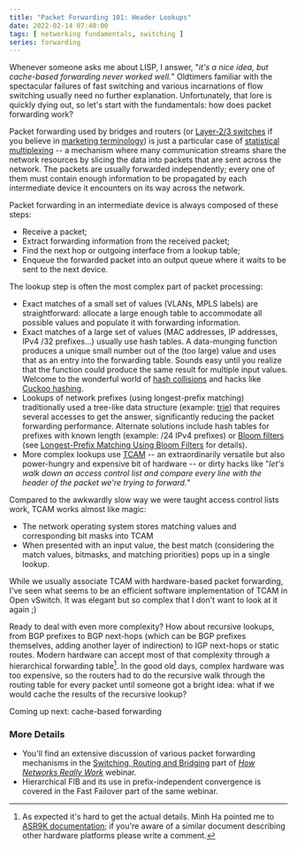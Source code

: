 ```yaml
---
title: "Packet Forwarding 101: Header Lookups"
date: 2022-02-14 07:40:00
tags: [ networking fundamentals, switching ]
series: forwarding
---
```

Whenever someone asks me about LISP, I answer, "_it's a nice idea, but cache-based forwarding never worked well._" Oldtimers familiar with the spectacular failures of fast switching and various incarnations of flow switching usually need no further explanation. Unfortunately, that lore is quickly dying out, so let's start with the fundamentals: how does packet forwarding work?

Packet forwarding used by bridges and routers (or [Layer-2/3 switches](https://blog.ipspace.net/2011/02/how-did-we-ever-get-into-this-switching.html) if you believe in [marketing terminology](https://blog.ipspace.net/2009/12/lies-damned-lies-and-product-marketing.html)) is just a particular case of [statistical multiplexing](https://en.wikipedia.org/wiki/Statistical_time-division_multiplexing) -- a mechanism where many communication streams share the network resources by slicing the data into packets that are sent across the network. The packets are usually forwarded independently; every one of them must contain enough information to be propagated by each intermediate device it encounters on its way across the network.
<!--more-->
Packet forwarding in an intermediate device is always composed of these steps:

* Receive a packet;
* Extract forwarding information from the received packet;
* Find the next hop or outgoing interface from a lookup table;
* Enqueue the forwarded packet into an output queue where it waits to be sent to the next device.

The lookup step is often the most complex part of packet processing:

* Exact matches of a small set of values (VLANs, MPLS labels) are straightforward: allocate a large enough table to accommodate all possible values and populate it with forwarding information.
* Exact matches of a large set of values (MAC addresses, IP addresses, IPv4 /32 prefixes...) usually use hash tables. A data-munging function produces a unique small number out of the (too large) value and uses that as an entry into the forwarding table. Sounds easy until you realize that the function could produce the same result for multiple input values. Welcome to the wonderful world of [hash collisions](https://en.wikipedia.org/wiki/Hash_collision) and hacks like [Cuckoo hashing](https://en.wikipedia.org/wiki/Cuckoo_hashing).
* Lookups of network prefixes (using longest-prefix matching) traditionally used a tree-like data structure (example: [trie](https://en.wikipedia.org/wiki/Trie)) that requires several accesses to get the answer, significantly reducing the packet forwarding performance. Alternate solutions include hash tables for prefixes with known length (example: /24 IPv4 prefixes) or [Bloom filters](https://en.wikipedia.org/wiki/Bloom_filter) (see [Longest-Prefix Matching Using Bloom Filters](https://cial.csie.ncku.edu.tw:8081/presentation/group_pdf/[Y2006]Longest%20Prefix%20Matching%20Using%20Bloom%20Filters.pdf)  for details).
* More complex lookups use [TCAM](https://en.wikipedia.org/wiki/Content-addressable_memory#Ternary_CAMs) -- an extraordinarily versatile but also power-hungry and expensive bit of hardware -- or dirty hacks like "_let's walk down an access control list and compare every line with the header of the packet we're trying to forward._"

Compared to the awkwardly slow way we were taught access control lists work, TCAM works almost like magic:

* The network operating system stores matching values and corresponding bit masks into TCAM
* When presented with an input value, the best match (considering the match values, bitmasks, and matching priorities) pops up in a single lookup.

While we usually associate TCAM with hardware-based packet forwarding, I've seen what seems to be an efficient software implementation of TCAM in Open vSwitch. It was elegant but so complex that I don't want to look at it again ;)

Ready to deal with even more complexity? How about recursive lookups, from BGP prefixes to BGP next-hops (which can be BGP prefixes themselves, adding another layer of indirection) to IGP next-hops or static routes. Modern hardware can accept most of that complexity through a hierarchical forwarding table[^FW]. In the good old days, complex hardware was too expensive, so the routers had to do the recursive walk through the routing table for every packet until someone got a bright idea: what if we would cache the results of the recursive lookup?

[^FW]: As expected it's hard to get the actual details. Minh Ha pointed me to [ASR9K documentation](https://community.cisco.com/t5/service-providers-documents/asr9000-xr-load-balancing-architecture-and-characteristics/ta-p/3124809); if you're aware of a similar document describing other hardware platforms please write a comment.

Coming up next: cache-based forwarding

### More Details

* You'll find an extensive discussion of various packet forwarding mechanisms in the [Switching, Routing and Bridging](https://my.ipspace.net/bin/list?id=Net101#SWITCH) part of _[How Networks Really Work](https://www.ipspace.net/How_Networks_Really_Work)_ webinar.
* Hierarchical FIB and its use in prefix-independent convergence is covered in the Fast Failover part of the same webinar.
